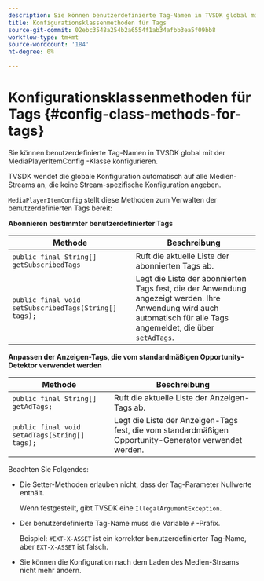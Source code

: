 ```yaml
---
description: Sie können benutzerdefinierte Tag-Namen in TVSDK global mit der MediaPlayerItemConfig -Klasse konfigurieren.
title: Konfigurationsklassenmethoden für Tags
source-git-commit: 02ebc3548a254b2a6554f1ab34afbb3ea5f09bb8
workflow-type: tm+mt
source-wordcount: '184'
ht-degree: 0%

---
```


# Konfigurationsklassenmethoden für Tags {#config-class-methods-for-tags}

Sie können benutzerdefinierte Tag-Namen in TVSDK global mit der MediaPlayerItemConfig -Klasse konfigurieren.

TVSDK wendet die globale Konfiguration automatisch auf alle Medien-Streams an, die keine Stream-spezifische Konfiguration angeben.

`MediaPlayerItemConfig` stellt diese Methoden zum Verwalten der benutzerdefinierten Tags bereit:

**Abonnieren bestimmter benutzerdefinierter Tags**

| <b>Methode</b> | <b>Beschreibung</b> |
|--- |--- |
| `public final String[] getSubscribedTags` | Ruft die aktuelle Liste der abonnierten Tags ab. |
| `public final void setSubscribedTags(String[] tags);` | Legt die Liste der abonnierten Tags fest, die der Anwendung angezeigt werden.  Ihre Anwendung wird auch automatisch für alle Tags angemeldet, die über `setAdTags`. |

**Anpassen der Anzeigen-Tags, die vom standardmäßigen Opportunity-Detektor verwendet werden**

| <b>Methode</b> | <b>Beschreibung</b> |
|--- |--- |
| `public final String[] getAdTags;` | Ruft die aktuelle Liste der Anzeigen-Tags ab. |
| `public final void setAdTags(String[] tags);` | Legt die Liste der Anzeigen-Tags fest, die vom standardmäßigen Opportunity-Generator verwendet werden. |

Beachten Sie Folgendes:

* Die Setter-Methoden erlauben nicht, dass der Tag-Parameter Nullwerte enthält.

  Wenn festgestellt, gibt TVSDK eine `IllegalArgumentException`.
* Der benutzerdefinierte Tag-Name muss die Variable `#` -Präfix.

  Beispiel: `#EXT-X-ASSET` ist ein korrekter benutzerdefinierter Tag-Name, aber `EXT-X-ASSET` ist falsch.

* Sie können die Konfiguration nach dem Laden des Medien-Streams nicht mehr ändern.
